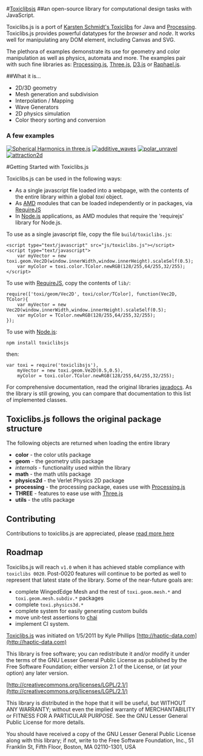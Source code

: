 #[Toxiclibsjs](http://haptic-data.com/toxiclibsjs) 
##an open-source library for computational design tasks with JavaScript. 

Toxiclibs.js is a port of [Karsten Schmidt's Toxiclibs](http://toxiclibs.org) for Java and [Processing](http://processing.org). Toxiclibs.js provides powerful datatypes for the _browser_ and _node_. It works well for manipulating any DOM element, including Canvas and SVG.

The plethora of examples demonstrate its use for geometry and color manipulation as well as physics, automata and more. The examples pair with such fine libraries as: [Processing.js](http://processingjs.org), [Three.js](http://github.com/mrdoob/three.js), [D3.js](http://github.com/mbostock/d3) or [Raphael.js](http://raphaeljs.com).

##What it is…
-	2D/3D geometry
-	Mesh generation and subdivision
-	Interpolation / Mapping
-	Wave Generators
-	2D physics simulation
-	Color theory sorting and conversion



### A few examples
[![Spherical Harmonics in three.js](http://haptic-data.com/toxiclibsjs/img/spherical_harmonics.jpg)](http://haptic-data.com/toxiclibsjs/examples/SphericalHarmonics_threejs.html)
[![additive_waves](http://haptic-data.com/toxiclibsjs/img/additive_waves.jpg)](http://haptic-data.com/toxiclibsjs/examples/AdditiveWaves_pjs-webgl.html)
[![polar_unravel](http://haptic-data.com/toxiclibsjs/img/polar_unravel.gif)](http://haptic-data.com/toxiclibsjs/examples/PolarUnravel_pjs.html)
[![attraction2d](http://haptic-data.com/toxiclibsjs/img/physics2d_attraction2d.gif)](http://haptic-data.com/toxiclibsjs/examples/Attraction2D_pjs.html)


#Getting Started with Toxiclibs.js

Toxiclibs.js can be used in the following ways:

*	As a single javascript file loaded into a webpage, with the contents of the entire library within a global *toxi* object.
*	As [AMD](https://github.com/amdjs/amdjs-api/wiki/AMD) modules that can be loaded independently or in packages, via [RequireJS](http://requirejs.org)
*	In [Node.js](http://nodejs.org) applications, as AMD modules that require the 'requirejs' library for Node.js.

To use as a single javascript file, copy the file `build/toxiclibs.js`:

	<script type="text/javascript" src="js/toxiclibs.js"></script>
	<script type="text/javascript">
		var myVector = new toxi.geom.Vec2D(window.innerWidth,window.innerHeight).scaleSelf(0.5);
		var myColor = toxi.color.TColor.newRGB(128/255,64/255,32/255);
	</script>
To use with [RequireJS](http://requirejs.org), copy the contents of `lib/`:

	require(['toxi/geom/Vec2D', toxi/color/TColor], function(Vec2D, TColor){
		var myVector = new Vec2D(window.innerWidth,window.innerHeight).scaleSelf(0.5);
		var myColor = TColor.newRGB(128/255,64/255,32/255);
	});
To use with [Node.js](http://nodejs.org):

	npm install toxiclibsjs
then:

	var	toxi = require('toxiclibsjs'),
		myVector = new toxi.geom.Ve2D(0.5,0.5),
		myColor = toxi.color.TColor.newRGB(128/255,64/255,32/255);

For comprehensive documentation, read the original libraries [javadocs](http://toxiclibs.org/javadocs/). As the library is still growing, you can compare that documentation to this list of implemented classes.


## Toxiclibs.js follows the original package structure
The following objects are returned when loading the entire library


* **color** - the color utils package
* **geom** - the geometry utils package
* *internals* - functionality used within the library
* **math** - the math utils package
* **physics2d** - the Verlet Physics 2D package
* **processing** - the processing package, eases use with [Processing.js](http://processingjs.org)
* **THREE** - features to ease use with [Three.js](http://github.com/mrdoob/three.js)
* **utils** - the utils package


## Contributing
Contributions to toxiclibs.js are appreciated, please [read more here](https://github.com/hapticdata/toxiclibsjs/blob/master/docs/contributing.md)

## Roadmap
Toxiclibs.js will reach `v1.0` when it has achieved stable compliance with `toxiclibs 0020`. Post-0020 features will continue to be ported as well to represent that latest state of the library. Some of the near-future goals are:

* complete WingedEdge Mesh and the rest of `toxi.geom.mesh.*` and `toxi.geom.mesh.subdiv.*` packages
* complete `toxi.physics3d.*`
* complete system for easily generating custom builds
* move unit-test assertions to [chai](http://chaijs.com/)
* implement CI system.






[Toxiclibs.js](http://haptic-data.com/toxiclibsjs) was initiated on 1/5/2011 by Kyle Phillips [http://haptic-data.com](http://haptic-data.com)



This library is free software; you can redistribute it and/or
modify it under the terms of the GNU Lesser General Public
License as published by the Free Software Foundation; either
version 2.1 of the License, or (at your option) any later version.

[http://creativecommons.org/licenses/LGPL/2.1/](http://creativecommons.org/licenses/LGPL/2.1/)

This library is distributed in the hope that it will be useful,
but WITHOUT ANY WARRANTY; without even the implied warranty of
MERCHANTABILITY or FITNESS FOR A PARTICULAR PURPOSE.  See the GNU
Lesser General Public License for more details.

You should have received a copy of the GNU Lesser General Public
License along with this library; if not, write to the Free Software
Foundation, Inc., 51 Franklin St, Fifth Floor, Boston, MA 02110-1301, USA